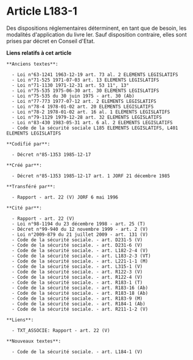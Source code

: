 # Article L183-1

Des dispositions réglementaires déterminent, en tant que de besoin, les modalités d'application du livre Ier. Sauf
disposition contraire, elles sont prises par décret en Conseil d'Etat.

**Liens relatifs à cet article**

	**Anciens textes**:

	  - Loi n°63-1241 1963-12-19 art. 73 al. 2 ELEMENTS LEGISLATIFS
	  - Loi n°71-525 1971-07-03 art. 13 ELEMENTS LEGISLATIFS
	  - Loi n°71-1130 1971-12-31 art. 53 11°, 13°
	  - Loi n°75-535 1975-06-30 art. 30 ELEMENTS LEGISLATIFS
	  - Loi n°75-535 du 30 juin 1975 - art. 30 (Ab)
	  - Loi n°77-773 1977-07-12 art. 2 ELEMENTS LEGISLATIFS
	  - Loi n°78-4 1978-01-02 art. 20 ELEMENTS LEGISLATIFS
	  - Loi n°78-2 1978-01-02 art. 16 al. 1 ELEMENTS LEGISLATIFS
	  - Loi n°79-1129 1979-12-28 art. 32 ELEMENTS LEGISLATIFS
	  - Loi n°83-430 1983-05-31 art. 6 al. 2 ELEMENTS LEGISLATIFS
	  - Code de la sécurité sociale L185 ELEMENTS LEGISLATIFS, L401 ELEMENTS LEGISLATIFS

	**Codifié par**:

	  - Décret n°85-1353 1985-12-17

	**Créé par**:

	  - Décret n°85-1353 1985-12-17 art. 1 JORF 21 décembre 1985

	**Transféré par**:

	  - Rapport - art. 22 (V) JORF 6 mai 1996

	**Cité par**:

	  - Rapport - art. 22 (V)
	  - Loi n°98-1194 du 23 décembre 1998 - art. 25 (T)
	  - Décret n°99-940 du 12 novembre 1999 - art. 2 (V)
	  - Loi n°2009-879 du 21 juillet 2009 - art. 131 (V)
	  - Code de la sécurité sociale. - art. D231-5 (V)
	  - Code de la sécurité sociale. - art. D231-6 (V)
	  - Code de la sécurité sociale. - art. L182-2-4 (V)
	  - Code de la sécurité sociale. - art. L183-2-3 (VT)
	  - Code de la sécurité sociale. - art. L221-1-1 (M)
	  - Code de la sécurité sociale. - art. L315-1 (V)
	  - Code de la sécurité sociale. - art. R122-3 (V)
	  - Code de la sécurité sociale. - art. R122-4 (V)
	  - Code de la sécurité sociale. - art. R183-1 (T)
	  - Code de la sécurité sociale. - art. R183-16 (Ab)
	  - Code de la sécurité sociale. - art. R183-18 (Ab)
	  - Code de la sécurité sociale. - art. R183-9 (M)
	  - Code de la sécurité sociale. - art. R184-1 (Ab)
	  - Code de la sécurité sociale. - art. R211-1-2 (V)

	**Liens**:

	  - TXT_ASSOCIE: Rapport - art. 22 (V)

	**Nouveaux textes**:

	  - Code de la sécurité sociale. - art. L184-1 (V)
